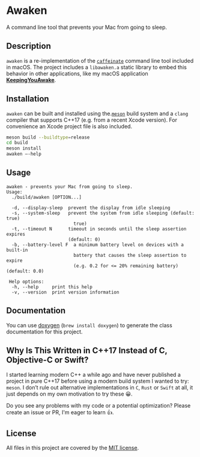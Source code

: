 # Awaken 
A command line tool that prevents your Mac from going to sleep.

## Description
`awaken` is a re-implementation of the [`caffeinate`](https://web.archive.org/web/20140604153141/https://developer.apple.com/library/mac/documentation/Darwin/Reference/ManPages/man8/caffeinate.8.html) command line tool included in macOS. The project includes a `libawaken.a` static library to embed this behavior in other applications, like my macOS application **[KeepingYouAwake](https://github.com/newmarcel/KeepingYouAwake)**.

## Installation
`awaken` can be built and installed using the.[`meson`](https://mesonbuild.com) build system and a `clang` compiler that supports C++17 (e.g. from a recent Xcode version). For convenience an Xcode project file is also included.

```bash
meson build --buildtype=release
cd build
meson install
awaken —-help
```

## Usage
```
awaken - prevents your Mac from going to sleep.
Usage:
  ./build/awaken [OPTION...]

  -d, --display-sleep  prevent the display from idle sleeping
  -s, --system-sleep   prevent the system from idle sleeping (default: true)
                         true)
  -t, --timeout N      timeout in seconds until the sleep assertion expires
                       (default: 0)
  -b, --battery-level F  a minimum battery level on devices with a built-in
                         battery that causes the sleep assertion to expire
                         (e.g. 0.2 for <= 20% remaining battery) (default: 0.0)

 Help options:
  -h, --help     print this help
  -v, --version  print version information
```

## Documentation
You can use [doxygen](http://www.doxygen.nl) (`brew install doxygen`) to generate the class documentation for this project.

## Why Is This Written in C++17 Instead of C, Objective-C or Swift?
I started learning modern C++ a while ago and have never published a project in pure C++17 before using a modern build system I wanted to try: `meson`.
I don’t rule out alternative implementations in `C`, `Rust` or `Swift` at all, it just depends on my own motivation to try these 😀.

Do you see any problems with my code or a potential optimization? Please create an issue or PR, I'm eager to learn 👍.

## License
All files in this project are covered by the [MIT license](http://opensource.org/licenses/MIT).

